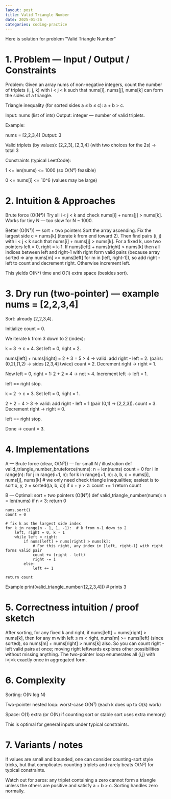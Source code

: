 ```yaml
---
layout: post
title: Valid Triangle Number
date: 2025-01-26
categories: coding-practice
---
```


Here is solution for problem "Valid Triangle Number"

# 1. Problem — Input / Output / Constraints

Problem: Given an array nums of non-negative integers, count the number of triplets (i, j, k) with i < j < k such that nums[i], nums[j], nums[k] can form the sides of a triangle.

Triangle inequality (for sorted sides a ≤ b ≤ c): a + b > c.

Input: nums (list of ints)
Output: integer — number of valid triplets.

Example:

nums = [2,2,3,4]
Output: 3

Valid triplets (by values):
[2,2,3], [2,3,4] (with two choices for the 2s) → total 3


Constraints (typical LeetCode):

1 <= len(nums) <= 1000 (so O(N²) feasible)

0 <= nums[i] <= 10^6 (values may be large)

# 2. Intuition & Approaches

Brute force (O(N³))
Try all i < j < k and check nums[i] + nums[j] > nums[k]. Works for tiny N — too slow for N ~ 1000.

Better (O(N²)) — sort + two pointers
Sort the array ascending. Fix the largest side c = nums[k] (iterate k from end toward 2). Then find pairs (i, j) with i < j < k such that nums[i] + nums[j] > nums[k]. For a fixed k, use two pointers left = 0, right = k-1. If nums[left] + nums[right] > nums[k] then all indices between left and right-1 with right form valid pairs (because array sorted ⇒ any nums[m] >= nums[left] for m in [left, right-1]), so add right - left to count and decrement right. Otherwise increment left.

This yields O(N²) time and O(1) extra space (besides sort).

# 3. Dry run (two-pointer) — example nums = [2,2,3,4]

Sort: already [2,2,3,4].

Initialize count = 0.

We iterate k from 3 down to 2 (index):

k = 3 → c = 4. Set left = 0, right = 2.

nums[left] + nums[right] = 2 + 3 = 5 > 4 → valid: add right - left = 2. (pairs: (0,2),(1,2) → sides [2,3,4] twice)
count = 2. Decrement right → right = 1.

Now left = 0, right = 1: 2 + 2 = 4 → not > 4. Increment left → left = 1.

left == right stop.

k = 2 → c = 3. Set left = 0, right = 1.

2 + 2 = 4 > 3 → valid: add right - left = 1 (pair (0,1) → [2,2,3]). count = 3. Decrement right → right = 0.

left == right stop.

Done → count = 3.

# 4. Implementations
A — Brute force (clear, O(N³)) — for small N / illustration
def valid_triangle_number_bruteforce(nums):
    n = len(nums)
    count = 0
    for i in range(n):
        for j in range(i+1, n):
            for k in range(j+1, n):
                a, b, c = nums[i], nums[j], nums[k]
                # we only need check triangle inequalities; easiest is to sort
                x, y, z = sorted((a, b, c))
                if x + y > z:
                    count += 1
    return count

B — Optimal: sort + two pointers (O(N²))
def valid_triangle_number(nums):
    n = len(nums)
    if n < 3:
        return 0

    nums.sort()
    count = 0

    # fix k as the largest side index
    for k in range(n - 1, 1, -1):  # k from n-1 down to 2
        left, right = 0, k - 1
        while left < right:
            if nums[left] + nums[right] > nums[k]:
                # For this right, any index in [left, right-1] with right forms valid pair
                count += (right - left)
                right -= 1
            else:
                left += 1

    return count

Example
print(valid_triangle_number([2,2,3,4]))  # prints 3

# 5. Correctness intuition / proof sketch

After sorting, for any fixed k and right, if nums[left] + nums[right] > nums[k], then for any m with left ≤ m < right, nums[m] >= nums[left] (since sorted), so nums[m] + nums[right] > nums[k] also. So you can count right - left valid pairs at once; moving right leftwards explores other possibilities without missing anything. The two-pointer loop enumerates all (i,j) with i<j<k exactly once in aggregated form.

# 6. Complexity

Sorting: O(N log N)

Two-pointer nested loop: worst-case O(N²) (each k does up to O(k) work)

Space: O(1) extra (or O(N) if counting sort or stable sort uses extra memory)

This is optimal for general inputs under typical constraints.

# 7. Variants / notes

If values are small and bounded, one can consider counting-sort style tricks, but that complicates counting triplets and rarely beats O(N²) for typical constraints.

Watch out for zeros: any triplet containing a zero cannot form a triangle unless the others are positive and satisfy a + b > c. Sorting handles zero normally.